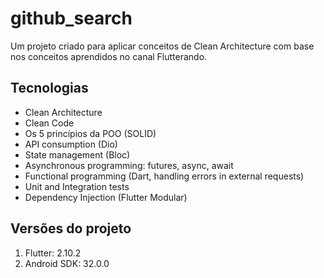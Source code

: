 # github_search

Um projeto criado para aplicar conceitos de Clean Architecture com base nos conceitos aprendidos no canal Flutterando.

## Tecnologias

- Clean Architecture
- Clean Code
- Os 5 princípios da POO (SOLID)
- API consumption (Dio)
- State management (Bloc)
- Asynchronous programming: futures, async, await 
- Functional programming (Dart, handling errors in external requests)
- Unit and Integration tests
- Dependency Injection (Flutter Modular)

## Versões do projeto
1. Flutter: 2.10.2
2. Android SDK: 32.0.0
